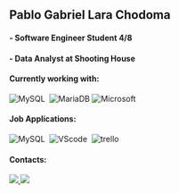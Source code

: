


 </div>
 
 &nbsp;
 &nbsp;



## Pablo Gabriel Lara Chodoma

#### - Software Engineer Student 4/8
#### - Data Analyst at Shooting House




#### Currently working with:

![MySQL](https://img.shields.io/badge/MySQL-005C84?style=for-the-badge&logo=mysql&logoColor=white)&nbsp;
![MariaDB](https://img.shields.io/badge/MariaDB-003545?style=for-the-badge&logo=mariadb&logoColor=white)
![Microsoft](https://img.shields.io/badge/Microsoft-666666?style=for-the-badge&logo=microsoft&logoColor=white)


#### Job Applications:

![MySQL](https://img.shields.io/badge/MySQL-005C84?style=for-the-badge&logo=mysql&logoColor=white)&nbsp;
![VScode](https://img.shields.io/badge/vscode-4285F4?style=for-the-badge&logo=vscode&logoColor=white)&nbsp;
![trello](https://img.shields.io/badge/Trello-0052CC?style=for-the-badge&logo=trello&logoColor=white)&nbsp;


#### Contacts:

<div> 
<a href="https://www.instagram.com/pablogl.chodoma" target="_blank"><img src="https://img.shields.io/badge/-Instagram-%23E4405F?style=for-the-badge&logo=instagram&logoColor=white">
</a>
<a href="https://www.linkedin.com/in/pablo-gabriel-lara-chodoma/" target="_blank"><img src="https://img.shields.io/badge/-LinkedIn-%230077B5?style=for-the-badge&logo=linkedin&logoColor=white"  target="_blank"></a> 
</div>
